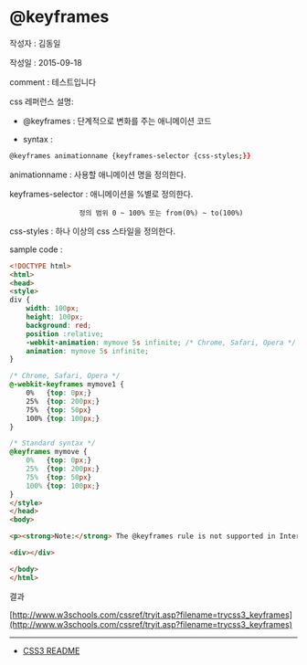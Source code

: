 # @keyframes

작성자 : 김동일

작성일 : 2015-09-18

comment : 테스트입니다

css 레퍼런스 설명:
 - @keyframes : 단계적으로 변화를 주는 애니메이션 코드

 - syntax :
```sh
@keyframes animationname {keyframes-selector {css-styles;}}
```

animationname : 사용할 애니메이션 명을 정의한다.

keyframes-selector : 애니메이션을 %별로 정의한다.

                     정의 범위 0 ~ 100% 또는 from(0%) ~ to(100%)

css-styles : 하나 이상의 css 스타일을 정의한다.

sample code :
```html
<!DOCTYPE html>
<html>
<head>
<style>
div {
    width: 100px;
    height: 100px;
    background: red;
    position :relative;
    -webkit-animation: mymove 5s infinite; /* Chrome, Safari, Opera */
    animation: mymove 5s infinite;
}

/* Chrome, Safari, Opera */
@-webkit-keyframes mymove1 {
    0%   {top: 0px;}
    25%  {top: 200px;}
    75%  {top: 50px}
    100% {top: 100px;}
}

/* Standard syntax */
@keyframes mymove {
    0%   {top: 0px;}
    25%  {top: 200px;}
    75%  {top: 50px}
    100% {top: 100px;}
}
</style>
</head>
<body>

<p><strong>Note:</strong> The @keyframes rule is not supported in Internet Explorer 9 and earlier versions.</p>

<div></div>

</body>
</html>

```

결과

[http://www.w3schools.com/cssref/tryit.asp?filename=trycss3_keyframes](http://www.w3schools.com/cssref/tryit.asp?filename=trycss3_keyframes)

-----

* [CSS3 README](../README.md)
